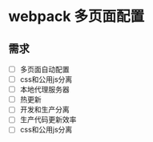 # webpack 多页面配置

## 需求
- [ ] 多页面自动配置
- [ ] css和公用js分离
- [ ] 本地代理服务器
- [ ] 热更新
- [ ] 开发和生产分离
- [ ] 生产代码更新效率
- [ ] css和公用js分离

